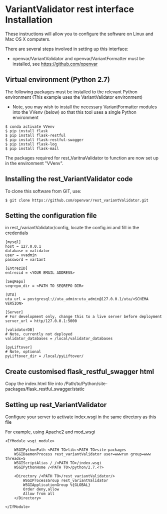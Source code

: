 # VariantValidator rest interface Installation

These instructions will allow you to configure the software on Linux and Mac OS X computers.

There are several steps involved in setting up this interface:
* openvar/VariantValidator and openvar/VariantFormatter must be installed, see https://github.com/openvar

## Virtual environment (Python 2.7)

The following packages must be installed to the relevant Python environment (This example uses the VariantValidator environment)
* Note, you may wish to install the necessary VariantFormatter modules into the VVenv (below) so that this tool uses a single Python environment

```
$ conda activate VVenv
$ pip install flask
$ pip install flask-restful
$ pip install flask-restful-swagger
$ pip install flask-log
$ pip install flask-mail
```
The packages required for rest_VaritnaValidator to function are now set up in the environment "VVenv".

## Installing the rest_VariantValidator code

To clone this software from GIT, use:
```
$ git clone https://github.com/openvar/rest_variantValidator.git
```

## Setting the configuration file
in rest_/variantValidator/config, locate the config.ini and fill in the credentials

    [mysql]
    host = 127.0.0.1
    database = validator
    user = vvadmin  
    password = var1ant

    [EntrezID]
    entrezid = <YOUR EMAIL ADDRESS>

    [SeqRepo]
    seqrepo_dir = <PATH TO SEQREPO DIR>

    [UTA]
    uta_url = postgresql://uta_admin:uta_admin@127.0.0.1/uta/<SCHEMA VERSION>

    [Server]
    # For development only, change this to a live server before deployment
    server_url = http/127.0.0.1:5000

    [validatorDB]
    # Note, currently not deployed
    validator_databases = /local/validator_databases

    [pyLiftover]
    # Note, optional
    pyLiftover_dir = /local/pyLiftover/

## Create customised flask_restful_swagger html
Copy the index.html file into /Path/to/Python/site-packages/flask_restful_swagger/static

## Setting up rest_VariantValidator

Configure your server to activate index.wsgi in the same directory as this file

For example, using Apache2 and mod_wsgi

    <IfModule wsgi_module>

	    WSGIPythonPath <PATH TO>lib:<PATH TO>site-packages
	    WSGIDaemonProcess rest_variantValidator user=wwwrun group=www threads=5
	    WSGIScriptAlias / /<PATH TO>/index.wsgi
	    WSGIPythonHome /<PATH TO>/python/2.7.<?>
    	    	
    	<Directory /<PATH TO>/rest_variantValidator/>
        	WSGIProcessGroup rest_variantValidator
         	WSGIApplicationGroup %{GLOBAL}
         	Order deny,allow
         	Allow from all
     	</Directory>

    </IfModule>
